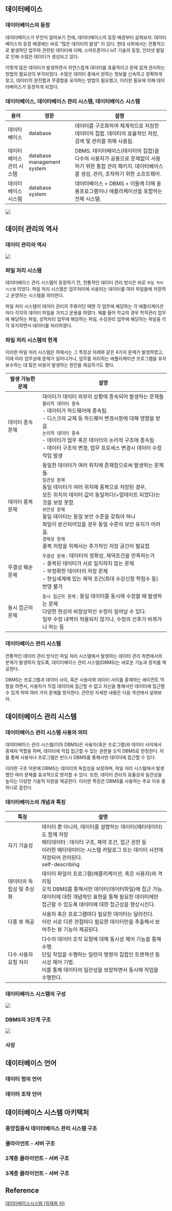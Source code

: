 
## 데이터베이스  

### 데이터베이스의 등장  

데이터베이스가 무언지 알아보기 전에, 데이터베이스의 등장 배경부터 살펴보자. 데이터베이스의 등장 배경에는 바로 "많은 데이터의 발생" 이 있다. 현대 사회에서는 전통적으로 발생하던 업무와 관련된 데이터에 더해, 스마트폰이나 IoT 기술의 등장, 인터넷 발달로 인해 수많은 데이터가 생성되고 있다.  

이렇게 많은 데이터가 발생하면서 자연스럽게 데이터를 효율적이고 문제 없게 관리하는 방법의 필요성이 부각되었다. 수많은 데이터 중에서 원하는 정보를 신속하고 정확하게 찾고, 데이터의 완전함과 무결함을 유지하는 방법이 필요했고, 이러한 필요에 의해 데이터베이스가 등장하게 되었다.  

### 데이터베이스, 데이터베이스 관리 시스템, 데이터베이스 시스템  

|용어|영문|설명|
|---|---|---|
|데이터베이스|database|데이터를 구조화하여 체계적으로 저장한 데이터의 집합. 데이터의 효율적인 저장, 검색 및 관리를 위해 사용됨.|
|데이터베이스 관리 시스템|database management system|DBMS. 데이터베이스(데이터의 집합)을 다수의 사용자가 공용으로 문제없이 사용하기 위한 통합 관리 패키지. 데이터베이스를 생성, 관리, 조작하기 위한 소프트웨어.|
|데이터베이스 시스템|database system|데이터베이스 + DBMS + 이들에 더해 응용프로그램이나 애플리케이션을 포함하는 전체 시스템.|

![](/assets/images/20241211_002_001.png)  




## 데이터 관리의 역사  

### 데이터 관리의 역사  

![](/assets/images/20241211_002_002.png)  

### 파일 처리 시스템  

데이터베이스 관리 시스템이 등장하기 전, 전통적인 데이터 관리 방식은 바로 `파일 처리 시스템` 이었다. 파일 처리 시스템은 업무처리에 사용되는 데이터를 여러 파일들에 저장하고 운영하는 시스템을 의미한다.  

파일 처리 시스템이 데이터 관리의 주류이던 때엔 각 업무에 해당하는 각 애플리케이션마다 각각의 데이터 파일을 가지고 운용을 하였다. 예를 들어 학교의 경우 학적관리 업무에 해당하는 파일, 성적처리 업무에 해당하는 파일, 수강관리 업무에 해당하는 파일을 각각 유지하면서 데이터를 처리하였다.  

### 파일 처리 시스템의 한계   

이러한 파일 처리 시스템은 하에서는 그 특징상 아래와 같은 4가지 문제가 발생하였고, 이에 따라 업무상에 문제가 일어나거나, 업무를 처리하는 애플리케이션 프로그램을 유지보수하는 데 많은 비용이 발생하는 원인을 제공하기도 했다.  

|발생 가능한 문제|설명|
|---|---|
|데이터 종속 문제|데이터가 데이터 외부의 상황에 종속되어 발생하는 문제들<br>`물리적 데이터 종속`<br>- 데이터가 하드웨어에 종속됨.<br>- 디스크의 교체 등 하드웨어 변경사항에 대해 영향을 받음<br>`논리적 데이터 종속`<br>- 데이터가 업무 혹은 데이터의 논리적 구조에 종속됨<br>- 데이터 구조의 변경, 업무 프로세스 변경시 데이터 수정 작업 발생|
|데이터 중복 문제|동일한 데이터가 여러 위치에 존재함으로써 발생하는 문제들.<br>`일관성 문제`<br>동일 데이터가 여러 위치에 중복으로 저장된 경우,<br>모든 위치의 데이터 값이 동일하다(=업데이트 되었다)는 것을 보장 못함.<br>`보안성 문제`<br>동일 데이터는 동일 보안 수준을 갖춰야 하나<br>파일이 분산되어있을 경우 동일 수준의 보안 유지가 어려움.<br>`경제성 문제`<br>중복 저장을 위해서는 추가적인 저장 공간이 필요함.|
|무결성 훼손 문제|`무결성 문제` : 데이터의 정확성, 제약조건을 만족하는가<br>- 중복된 데이터가 서로 일치하지 않는 문제<br>- 부정확한 데이터의 저장 문제<br>- 현실세계에 있는 제약 조건(최대 수강신청 학점수 등) 반영 불가|
|동시 접근의 문제|`동시 접근의 문제` : 동일 데이터를 동시에 수정할 때 발생하는 문제<br>다양한 현상의 비정상적인 수정이 일어날 수 있다.<br>일부 수정 내역이 적용되지 않거나, 수정의 선후가 바뀌거나 하는 등|

### 데이터베이스 관리 시스템  

전통적인 데이터 관리 방식인 파일 처리 시스템에서 발생하는 데이터 관리 측면에서의 문제가 발생하지 않도록, 데이터베이스 관리 시스템(DBMS)는 새로운 기능과 장치를 제공한다.  

DBMS는 프로그램과 데이터 사이, 혹은 사용자와 데이터 사이를 중재하는 에이전트 역할을 하면서, 사용자가 직접 데이터에 접근할 수 없고 자신을 통해서만 데이터에 접근할 수 있게 하여 여러 가지 문제를 방지한다. 관련된 자세한 내용은 다음 섹션에서 살펴보자.  

## 데이터베이스 관리 시스템  

### 데이터베이스 관리 시스템 사용의 의미  

데이터베이스 관리 시스템(이하 DBMS)은 사용자(혹은 프로그램)와 데이터 사이에서 중재자 역할을 하며, 데이터에 직접 접근할 수 있는 권한을 오직 DBMS로 한정한다. 이를 통해 사용자나 프로그램은 반드시 DBMS를 통해서만 데이터에 접근할 수 있다.  

이러한 구조 덕분에 DBMS는 데이터의 독립성을 보장하며, 파일 처리 시스템에서 발생했던 여러 문제를 효과적으로 방지할 수 있다. 또한, 데이터 관리의 효율성과 일관성을 높이는 다양한 기술적 지원을 제공한다. 이러한 특징은 DBMS를 사용하는 주요 이유 중 하나로 꼽힌다.  

### 데이터베이스의 개념과 특징  

|특징|설명|
|---|---|
|자기 기술성|데이터 뿐 아니라, 데이터를 설명하는 데이터(메타데이터)도 함께 저장<br>메타데이터 : 데이터 구조, 제약 조건, 접근 권한 등<br>이러한 메타데이터는 시스템 카탈로그 또는 데이터 사전에 저장되어 관리된다.<br>self-describing|
|데이터의 독립성 및 추상화|데이터 파일이 프로그램(애플리케이션, 혹은 사용자)와 격리됨<br>오직 DBMS를 통해서만 데이터(데이터파일)에 접근 가능.<br>데이터에 대한 개념적인 표현을 통해 필요한 데이터에만 접근할 수 있도록 데이터에 대한 접근성을 향상시킨다.|
|다중 뷰 제공|사용자 혹은 프로그램마다 필요한 데이터는 달라진다.<br>이런 서로 다른 관점마다 필요한 데이터만을 추출해서 보여주는 뷰 기능이 제공된다.|
|다수 사용자 요청 처리|다수의 데이터 조작 요청에 대해 동시성 제어 기능을 통해 수행.<br>단일 작업을 수행하는 일련의 명령의 집합인 트랜잭션 동시성 제어 기법.<br>이를 통해 데이터의 일관성을 보장하면서 동시에 작업을 수행한다.|

### 데이터베이스 시스템의 구성  

![](/assets/images/20241211_002_003.png)  

### DBMS의 3단계 구조  

![](/assets/images/20241211_002_004.png)  



### 사상  



## 데이터베이스 언어  

### 데이터 정의 언어  

### 데이터 조작 언어  


## 데이터베이스 시스템 아키텍처  

### 중앙집중식 데이터베이스 관리 시스템 구조  

### 클라이언트 - 서버 구조  

### 2계층 클라이언트 - 서버 구조  

### 3계층 클라이언트 - 서버 구조  




## Reference  

[데이터베이스시스템 (정재화 저)](https://search.shopping.naver.com/book/catalog/3247843974)  